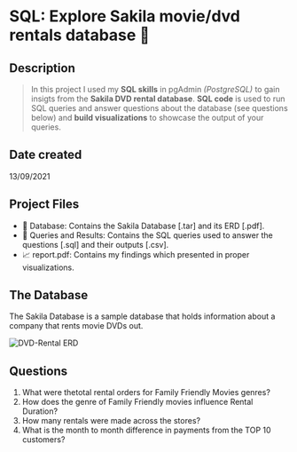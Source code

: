 # SQL: Explore Sakila movie/dvd rentals database :movie_camera:

## Description

> In this project I used my **SQL skills** in pgAdmin *(PostgreSQL)* to gain insigts from the **Sakila DVD rental database**. **SQL code** is used to run SQL queries and answer questions about the database (see questions below) and **build visualizations** to showcase the output of your queries.

## Date created
13/09/2021 

## Project Files
* :file_folder: Database: Contains the Sakila Database [.tar] and its ERD [.pdf].
* :file_folder: Queries and Results: Contains the SQL queries used to answer the questions [.sql] and their outputs [.csv].
* :chart_with_upwards_trend: report.pdf: Contains my findings which presented in proper visualizations.

## The Database
The Sakila Database is a sample database that holds information about a company that rents movie DVDs out.

![DVD-Rental ERD](https://drive.google.com/uc?export=view&id=1hPngwGaIJtgKCZJpDl4hGbzp4pK3WWOo)

## Questions
1. What were thetotal rental orders for Family Friendly Movies genres?
2. How does the genre of Family Friendly movies influence Rental Duration?
3. How many rentals were made across the stores?
4. What is the month to month difference in payments from the TOP 10 customers?